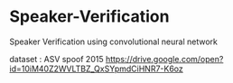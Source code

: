 # Speaker-Verification
Speaker Verification using convolutional neural network

dataset : ASV spoof 2015  https://drive.google.com/open?id=10iM40Z2WVLTBZ_QxSYpmdCiHNR7-K6oz
